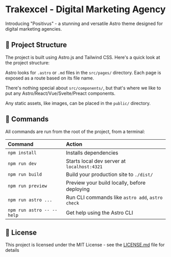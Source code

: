 # Trakexcel - Digital Marketing Agency

Introducing "Positivus" - a stunning and versatile Astro theme designed for digital marketing agencies.

## 🚀 Project Structure

The project is built using Astro.js and Tailwind CSS. Here's a quick look at the project structure:

Astro looks for `.astro` or `.md` files in the `src/pages/` directory. Each page is exposed as a route based on its file name.

There's nothing special about `src/components/`, but that's where we like to put any Astro/React/Vue/Svelte/Preact components.

Any static assets, like images, can be placed in the `public/` directory.

## 🧞 Commands

All commands are run from the root of the project, from a terminal:

| Command                   | Action                                           |
| :------------------------ | :----------------------------------------------- |
| `npm install`             | Installs dependencies                            |
| `npm run dev`             | Starts local dev server at `localhost:4321`      |
| `npm run build`           | Build your production site to `./dist/`          |
| `npm run preview`         | Preview your build locally, before deploying     |
| `npm run astro ...`       | Run CLI commands like `astro add`, `astro check` |
| `npm run astro -- --help` | Get help using the Astro CLI                     |

<!-- ## 👀 Want to learn more?

Feel free to check [Astro documentation](https://docs.astro.build) or jump into our [Discord server](https://astro.build/chat). -->

## 📄 License

This project is licensed under the MIT License - see the [LICENSE.md](LICENSE.md) file for details
